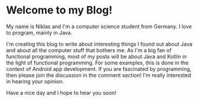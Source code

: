 # Welcome to my Blog!

My name is Niklas and I'm a computer science student from Germany. I love to program, mainly in Java.

I'm creating this blog to write about interesting things I found out about Java and about all the computer stuff that bothers me. As I'm a big fan of functional programming, most of my posts will be about Java and Kotlin in the light of functional programming. For some examples, this is done in the context of Android app development.
If you are fascinated by programming, then please join the discussion in the comment section! I'm really interested in hearing your opinion.  

Have a nice day and I hope to hear you soon!
